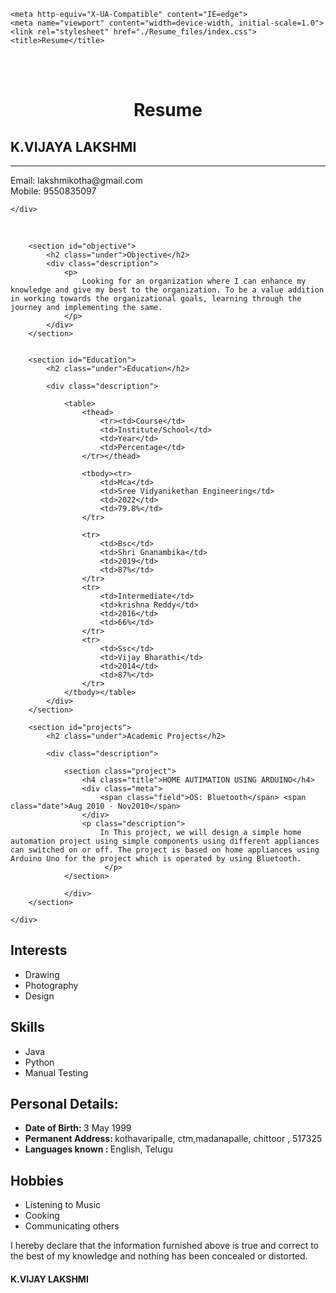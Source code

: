 <!DOCTYPE html>
<!-- saved from url=(0032)file:///C:/htmlresume/index.html -->
<html lang="en"><head><meta http-equiv="Content-Type" content="text/html; charset=UTF-8">
    
    <meta http-equiv="X-UA-Compatible" content="IE=edge">
    <meta name="viewport" content="width=device-width, initial-scale=1.0">
    <link rel="stylesheet" href="./Resume_files/index.css">
    <title>Resume</title>
</head>
<body>
    
<div id="header"></div>
<div class="left"></div>
<div class="stuff">
  <br><br>
  <h1 class="heading"><center>Resume</center></h1>
  <h2>K.VIJAYA LAKSHMI</h2>
  <hr>
    <div class="contact">
        <div class="email">Email: lakshmikotha@gmail.com</div>
        <div class="organization">Mobile: 9550835097</div>

    </div>
  <br>
	<div class="content" role="main">
	
		<section id="objective">
			<h2 class="under">Objective</h2>
			<div class="description">
				<p>
                    Looking for an organization where I can enhance my knowledge and give my best to the organization. To be a value addition in working towards the organizational goals, learning through the journey and implementing the same.
				</p>			
			</div> 
		</section>
		
		
		<section id="Education">
			<h2 class="under">Education</h2>
            
			<div class="description">
				
				<table>
					<thead>
						<tr><td>Course</td>
						<td>Institute/School</td>
						<td>Year</td>
						<td>Percentage</td>
					</tr></thead>

					<tbody><tr>
						<td>Mca</td>
						<td>Sree Vidyanikethan Engineering</td>
						<td>2022</td>
						<td>79.8%</td>
					</tr>
					
					<tr> 
						<td>Bsc</td>
						<td>Shri Gnanambika</td>
						<td>2019</td>
						<td>87%</td>
					</tr>					
					<tr>
						<td>Intermediate</td>
						<td>krishna Reddy</td>
						<td>2016</td>
						<td>66%</td>
					</tr>	
            		<tr> 
						<td>Ssc</td>
						<td>Vijay Bharathi</td>
						<td>2014</td>
						<td>87%</td>
					</tr>	
				</tbody></table>
			</div> 
		</section>
			
		<section id="projects">
			<h2 class="under">Academic Projects</h2>
        
			<div class="description">

				<section class="project">
					<h4 class="title">HOME AUTIMATION USING ARDUINO</h4>
					<div class="meta">
						<span class="field">OS: Bluetooth</span> <span class="date">Aug 2010 - Nov2010</span>
					</div>
					<p class="description">
                        In This project, we will design a simple home automation project using simple components using different appliances can switched on or off. The project is based on home appliances using Arduino Uno for the project which is operated by using Bluetooth.
                         </p>
				</section> 
				
				</div> 
		</section>	

	</div> 
  <h2 class="head">Interests</h2>
  <ul>
    <li>Drawing</li>
    <li>Photography</li>
    <li>Design</li>
  </ul>
  <h2 class="head">Skills</h2>
  <ul>
    <li>Java</li>
   <li>Python</li>
    <li>Manual Testing</li>
  </ul>
  <h2 class="head">Personal Details:</h2>
  <ul>
    <li><b>Date of Birth:	</b> 3 May 1999</li>
    <li><b>Permanent Address:	</b>kothavaripalle, ctm,madanapalle, chittoor , 517325</li>
    <li><b>Languages known	:	</b>English, Telugu</li>
  </ul>
  <h2 class="head">Hobbies</h2>
  <ul>
    <li>Listening to Music</li>
   <li>Cooking </li>
    <li>Communicating others</li>
  </ul>
<div class="declaration">
    I hereby declare that the information furnished above is true and correct to the best 
of my knowledge and nothing has been concealed or distorted.

<h4 class="end">K.VIJAY LAKSHMI</h4>
</div>
</div>

<div class="right"></div>
<div id="footer">
  <h2 id="name"></h2></div>

</body></html>
